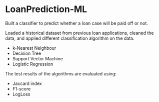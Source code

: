 # LoanPrediction-ML

Built a classifier to predict whether a loan case will be paid off or not.

Loaded a historical dataset from previous loan applications, cleaned the data, and applied different classification algorithm on the data.

* k-Nearest Neighbour
* Decision Tree
* Support Vector Machine
* Logistic Regression

The test results of the algorithms are evaluated using:

* Jaccard index
* F1-score
* LogLoss
